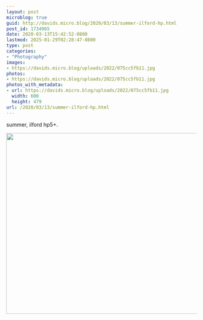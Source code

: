 ```yaml
---
layout: post
microblog: true
guid: http://davids.micro.blog/2020/03/13/summer-ilford-hp.html
post_id: 1734965
date: 2020-03-13T15:42:52-0800
lastmod: 2025-01-29T02:28:47-0800
type: post
categories:
- "Photography"
images:
- https://davids.micro.blog/uploads/2022/075cc5fb11.jpg
photos:
- https://davids.micro.blog/uploads/2022/075cc5fb11.jpg
photos_with_metadata:
- url: https://davids.micro.blog/uploads/2022/075cc5fb11.jpg
  width: 600
  height: 479
url: /2020/03/13/summer-ilford-hp.html
---
```

summer, ilford hp5+.

<img src="/uploads/2022/075cc5fb11.jpg" width="600" height="479" alt="">
